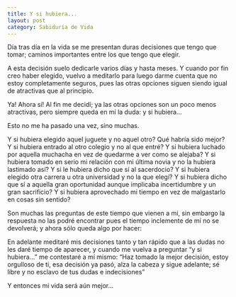 ```yaml
---
title: Y si hubiera...
layout: post
category: Sabiduría de Vida
---
```


Día tras día en la vida se me presentan duras decisiones que tengo que tomar; caminos importantes entre los que tengo que elegir.

A esta decisión suelo dedicarle varios días y hasta meses. Y cuando por fin creo haber elegido, vuelvo a meditarlo para luego darme cuenta que no estoy completamente seguros, pues las otras opciones siguen siendo igual de atractivas que al principio.

Ya! Ahora sí! Al fin me decidí; ya las otras opciones son un poco menos atractivas, pero siempre queda en mí la duda: y si hubiera...

Esto no me ha pasado una vez, sino muchas.

Y si hubiera elegido aquel juguete y no aquel otro? Qué habría sido mejor?
Y si hubiera entrado al otro colegio y no al que entré?
Y si hubiera luchado por aquella muchacha en vez de quedarme a ver como se alejaba?
Y si hubiera tomado en serio mi relación con mi última novia y no la hubiera lastimado así?
Y si le hubiera dicho que sí al sacerdocio?
Y si hubiera elegido otra carrera u otra universidad y no la que elegí?
Y si hubiera dicho que sí a aquella gran oportunidad aunque implicaba incertidumbre y un gran sacrificio?
Y si hubiera aprovechado mi tiempo en vez de malgastarlo en cosas sin sentido?

Son muchas las preguntas de este tiempo que vienen a mí, sin embargo la respuesta no las podré encontrar pues el tiempo inclemente de mí no se devolverá; y ahora sólo queda algo por hacer:

En adelante meditaré mis decisiones tanto y tan rápido que a las dudas no les daré tiempo de aparecer, y cuando me vuelva a preguntar “y si hubiera...” me contestaré a mí mismo: “Haz tomado la mejor decisión, estoy orgulloso de ti, esa decisión ya pasó, alza la cabeza y sigue adelante; sé libre y no esclavo de tus dudas e indecisiones”

Y entonces mi vida será aún mejor...
